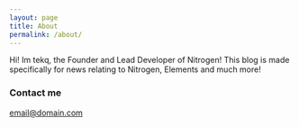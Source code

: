 ```yaml
---
layout: page
title: About
permalink: /about/
---
```


Hi! Im tekq, the Founder and Lead Developer of Nitrogen!
This blog is made specifically for news relating to Nitrogen, Elements and much more!

### Contact me

[email@domain.com](mailto:teknei@pm.me)
